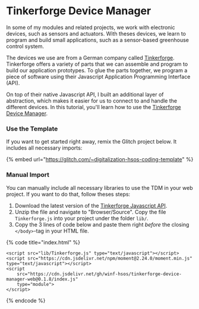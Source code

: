 # Tinkerforge Device Manager

In some of my modules and related projects, we work with electronic devices, such as sensors and actuators. With theses devices, we learn to program and build small applications, such as a sensor-based greenhouse control system.

The devices we use are from a German company called [Tinkerforge](https://www.tinkerforge.com/en/). Tinkerforge offers a variety of parts that we can assemble and program to build our application prototypes. To glue the parts together, we program a piece of software using their Javascript Application Programming Interface \(API\).

On top of their native Javascript API, I built an additional layer of abstraction, which makes it easier for us to connect to and handle the different devices. In this tutorial, you'll learn how to use the [Tinkerforge Device Manager](https://github.com/winf-hsos/tinkerforge-device-manager-web).

### Use the Template

If you want to get started right away, remix the Glitch project below. It includes all necessary imports:

{% embed url="https://glitch.com/~digitalization-hsos-coding-template" %}

### Manual Import

You can manually include all necessary libraries to use the TDM in your web project. If you want to do that, follow theses steps:

1. Download the latest version of the [Tinkerforge Javascript API](https://www.tinkerforge.com/de/doc/Downloads.html#downloads-bindings-examples).
2. Unzip the file and navigate to "Browser/Source". Copy the file `Tinkerforge.js` into your project under the folder `lib/`.
3. Copy the 3 lines of code below and paste them right _before_ the closing `</body>`-tag in your HTML file.

{% code title="index.html" %}
```markup
<script src="lib/Tinkerforge.js" type="text/javascript"></script>
<script src="https://cdn.jsdelivr.net/npm/moment@2.24.0/moment.min.js" type="text/javascript"></script>
<script
    src="https://cdn.jsdelivr.net/gh/winf-hsos/tinkerforge-device-manager-web@0.1.8/index.js"
    type="module">
</script>
```
{% endcode %}

